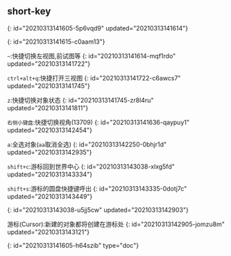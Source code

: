 ## short-key
{: id="20210313141605-5p6vqd9" updated="20210313141614"}

{: id="20210313141615-c0aam13"}

`~`:快捷切换左视图,前试图等
{: id="20210313141614-mqf1rdo" updated="20210313141722"}

`ctrl+alt+q`:快捷打开三视图
{: id="20210313141722-c6awcs7" updated="20210313141745"}

`z`:快捷切换对象状态
{: id="20210313141745-zr8l4ru" updated="20210313141811"}

`右侧小键盘`:快捷切换视角(13709)
{: id="20210313141636-qaypuy1" updated="20210313142454"}

`a`:全选对象(`aa`取消全选)
{: id="20210313142250-0bhjr1d" updated="20210313142935"}

`shift+c`:游标回到世界中心
{: id="20210313143038-xlxg5fd" updated="20210313143334"}

`shift+s`:游标的圆盘快捷键呼出
{: id="20210313143335-0dotj7c" updated="20210313143449"}

{: id="20210313143038-u5jj5cw" updated="20210313142903"}

游标(Cursor):新建的对象都将创建在游标处
{: id="20210313142905-jomzu8m" updated="20210313143121"}


{: id="20210313141605-h64szib" type="doc"}
